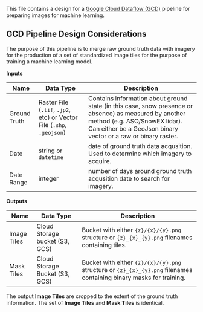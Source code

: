 This file contains a design for a [Google Cloud Dataflow (GCD)](https://cloud.google.com/dataflow/docs/) pipeline for preparing images for machine learning.



## GCD Pipeline Design Considerations

The purpose of this pipeline is to merge raw ground truth data with imagery for the production of a set of standardized image tiles for the purpose of training a machine learning model.

**Inputs**

| Name | Data Type | Description |   
| ---- | --------- | ----------- |
| Ground Truth | Raster File (`.tif`, `.jp2`, etc) or Vector File (`.shp`, `.geojson`) | Contains information about ground state (in this case, snow presence or absence) as measured by another method (e.g. ASO/SnowEX lidar). Can either be a GeoJson binary vector or a raw or binary raster.
| Date | string or `datetime` | date of ground truth data acqusition. Used to determine which imagery to acquire.|
| Date Range | integer | number of days around ground truth acqusition date to search for imagery.

**Outputs**

| Name | Data Type | Description |
| ---- | -----     | ----        |
| Image Tiles | Cloud Storage bucket (S3, GCS) | Bucket with either `{z}/{x}/{y}.png` structure or `{z}_{x}_{y}.png` filenames containing tiles. |
| Mask Tiles | Cloud Storage Bucket (S3, GCS) | Bucket with either `{z}/{x}/{y}.png` structure or `{z}_{x}_{y}.png` filenames containing binary masks for training. |

The output __Image Tiles__ are cropped to the extent of the ground truth information. The set of __Image Tiles__ and __Mask Tiles__ is identical. 
